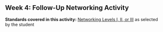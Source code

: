 

## Week 4: Follow-Up Networking Activity



**Standards covered in this activity:** [Networking Levels I, II, or III](/standards_and_rubric/index) as selected by the student
